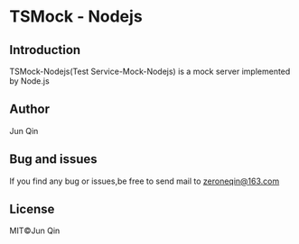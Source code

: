 # TSMock - Nodejs

## Introduction
TSMock-Nodejs(Test Service-Mock-Nodejs) is a mock server implemented by Node.js
## Author
Jun Qin
## Bug and issues
If you find any bug or issues,be free to send mail to zeroneqin@163.com
## License
MIT©️Jun Qin
